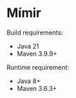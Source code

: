 # Mímir

Build requirements:
* Java 21
* Maven 3.9.9+

Runtime requirement:
* Java 8+
* Maven 3.6.3+


